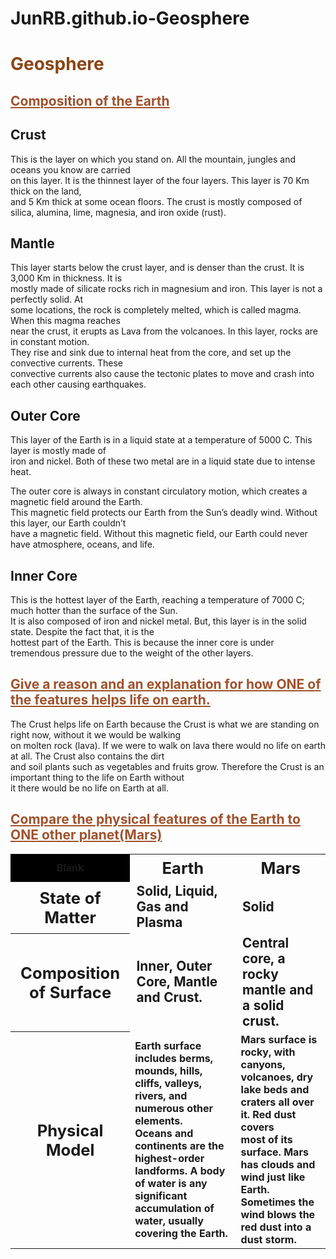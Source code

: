 # JunRB.github.io-Geosphere
<!DOCTYPE html>
<html>
<h1 style="color:SaddleBrown;">Geosphere</h1>

<h2 style="color:Sienna;"><b><u>Composition of the Earth</b></u></h2>

<h2><b>Crust</b></h2>
<p>
This is the layer on which you stand on. All the mountain, jungles and oceans you know are carried <br>
on this layer. It is the thinnest layer of the four layers. This layer is 70 Km thick on the land, <br>
and 5 Km thick at some ocean floors. The crust is mostly composed of silica, alumina, lime, magnesia, and iron oxide (rust).
</p>
<h2><b>Mantle</b></h2>
<p>
This layer starts below the crust layer, and is denser than the crust. It is 3,000 Km in thickness. It is <br>
mostly made of silicate rocks rich in magnesium and iron. This layer is not a perfectly solid. At <br>
some locations, the rock is completely melted, which is called magma. When this magma reaches <br>
near the crust, it erupts as Lava from the volcanoes. In this layer, rocks are in constant motion.<br>
 They rise and sink due to internal heat from the core, and set up the convective currents. These <br>
 convective currents also cause the tectonic plates to move and crash into each other causing earthquakes.
</p>
<h2><b>Outer Core</b></h2>
<p>
This layer of the Earth is in a liquid state at a temperature of 5000 C. This layer is mostly made of <br>
iron and nickel. Both of these two metal are in a liquid state due to intense heat.<br>

The outer core is always in constant circulatory motion, which creates a magnetic field around the Earth.<br>
This magnetic field protects our Earth from the Sun’s deadly wind. Without this layer, our Earth couldn’t <br>
have a magnetic field. Without this magnetic field, our Earth could never have atmosphere, oceans, and life.
</p>
<h2><b>Inner Core</b></h2>
<p>
This is the hottest layer of the Earth, reaching a temperature of 7000 C; much hotter than the surface of the Sun. <br>
It is also composed of iron and nickel metal. But, this layer is in the solid state. Despite the fact that, it is the <br>
hottest part of the Earth. This is because the inner core is under tremendous pressure due to the weight of the other layers.
</p>

<h2 style="color:Sienna;"><b><u>Give a reason and an explanation for how ONE of the features helps life on earth.</u></b></h2>

<p>The Crust helps life on Earth because the Crust is what we are standing on right now, without it we would be walking <br>
on molten rock (lava). If we were to walk on lava there would no life on earth at all. The Crust also contains the dirt <br>
and soil plants such as vegetables and fruits grow. Therefore the Crust is an important thing to the life on Earth without<br>
it there would be no life on Earth at all.

<h2 style="color:Sienna;"><b><u>Compare the physical features of the Earth to ONE other planet(Mars)</u></b></h2>

<table style="width:100%">
  <tr>
    <th style="background-color:black;">Blank</th>
    <th style="font-size:160%;">Earth</th> 
    <th style="font-size:160%;">Mars</th>
  </tr>
   <tr>
    <th style="font-size:160%;"><b>State of Matter</b></th>
    <td style="font-size:130%;"><b>Solid, Liquid, Gas and Plasma</b></td>
    <td style="font-size:130%;"><b>Solid</b></td>
  </tr>
  <tr>
    <th style="font-size:160%;"><b>Composition of Surface</b></th>
    <td style="font-size:130%;"><b>Inner, Outer Core, Mantle and Crust.</b></td>
    <td style="font-size:130%;"><b>Central core, a rocky mantle and a solid crust.</b></td>
  </tr>
  <tr>
    <th style="font-size:160%;"><b>Physical Model</b></th>
    <td style="font-size:100%;"><b>Earth surface includes berms, mounds, hills, cliffs, valleys, rivers, and numerous other elements.<br> 
	Oceans and continents are the highest-order landforms. A body of water is any significant accumulation of water, usually covering the Earth.</b></td>
    <td style="font-size:100%;"><b>Mars surface is rocky, with canyons, volcanoes, dry lake beds and craters all over it. Red dust covers<br>
	most of its surface. Mars has clouds and wind just like Earth. Sometimes the wind blows the red dust into a dust storm.</b></th>
  </tr>
</table>


</head>
</html>
</html>

